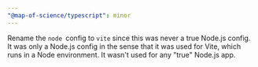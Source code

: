 ```yaml
---
"@map-of-science/typescript": minor
---
```


Rename the `node `config to `vite` since this was never a true Node.js config. It was only a Node.js config in the sense
that it was used for Vite, which runs in a Node environment. It wasn't used for any "true" Node.js app.
